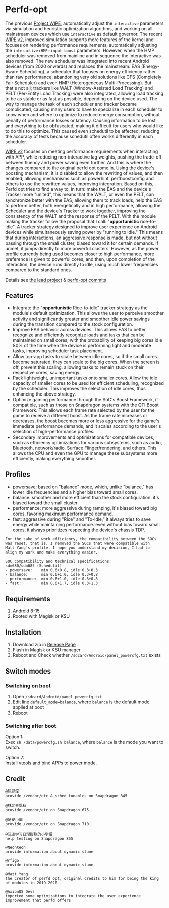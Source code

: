 # Perfd-opt

The previous [Project WIPE](https://github.com/yc9559/cpufreq-interactive-opt), automatically adjust the `interactive` parameters via simulation and heuristic optimization algorithms, and working on all mainstream devices which use `interactive` as default governor. The recent [WIPE v2](https://github.com/yc9559/wipe-v2), improved simulation supports more features of the kernel and focuses on rendering performance requirements, automatically adjusting the `interactive`+`HMP`+`input boost` parameters. However, when the HMP scheduler was removed from mainline and in sequence the interactive was also removed. The new scheduler was integrated into recent Android devices (from 2020 onwards) and replaced the mainstream: EAS (Energy-Aware Scheduling), a scheduler that focuses on energy efficiency rather than raw performance, abandoning very old solutions like CFS (Completely Fair Scheduler) and even HMP (Heterogeneous Multi-Processing). But that's not all; trackers like WALT (Window-Assisted Load Tracking) and PELT (Per-Entity Load Tracking) were also integrated, allowing load tracking to be as stable or as fast as possible, depending on the device used.
The way to manage the task of each scheduler and tracker became complicated, causing many users to have to specialize in each scheduler to know when and where to optimize to reduce energy consumption, without penalty of performance losses or latency. Causing information to be lost and everything to be obfuscated, making it difficult for users who would like to do this to optimize. This caused even schedutil to be affected, reducing the accuracy of tests because schedutil often works differently in each scheduler.

[WIPE v2](https://github.com/yc9559/wipe-v2) focuses on meeting performance requirements when interacting with APP, while reducing non-interactive lag weights, pushing the trade-off between fluency and power saving even further. And this is where the changes compared to the original perfd ​​opt come in. Using the device's boosting mechanism, it is disabled to allow the rewriting of values, and then enabled, allowing mechanisms such as powerhint, perfboostconfig and others to use the rewritten values, improving integration. Based on this, Perfd opt tries to find a way to, in turn: make the EAS and the device's Tracker more "united", this means that the WALT, or even the PELT, can synchronize better with the EAS, allowing them to track loads, help the EAS to perform better, both energetically and in high performance, allowing the Scheduler and the device's Tracker to work together, improving the consistency of the WALT and the response of the PELT. With the module making the tracker follow the proposal that I call: "**opportunistic** rice-to-idle". A tracker strategy designed to improve user experience on Android devices while simultaneously saving power by "running to idle." This means that during interactions, an aggressive response is made, but not without passing through the small cluster, biased toward it for certain demands. If unmet, it jumps directly to more powerful clusters. However, as the power profile currently being used becomes closer to high performance, more preference is given to powerful cores, and then, upon completion of the interaction, the device runs directly to idle, using much lower frequencies compared to the standard ones. 

Details see [the lead project](https://github.com/yc9559/sdm855-tune/commits/master) & [perfd-opt commits](https://github.com/yc9559/perfd-opt/commits/master)    

## Features

- Integrate the "**opportunistic** Rice-to-idle" tracker strategy as the module's default optimization. This allows the user to perceive smoother activity and significantly greater and smoother idle power savings during the transition compared to the stock configuration.
- Improve EAS behavior across devices. This allows EAS to better recognize and efficiently recognize loads and tasks that can be maintained on small cores, with the probability of keeping big cores idle 80% of the time when the device is performing light and moderate tasks, improving scheduler task placement.
- Allow top-app tasks to scale between idle cores, so if the small cores become saturated, they can scale to the big cores. When the screen is off, prevent this scaling, allowing tasks to remain stuck on their respective cores, saving energy. 
- Pack lightweight, unimportant tasks onto smaller cores. Allow the idle capacity of smaller cores to be used for efficient scheduling, recognized by the scheduler. This improves the selection of idle cores, thus enhancing the above strategy.
- Optimize gaming performance through the SoC's Boost Framework, if compatible, such as those on Snapdragon systems with the QTI Boost Framework. This allows each frame rate selected by the user for the game to receive a different boost. As the frame rate increases or decreases, the boost becomes more or less aggressive for the game's immediate performance demands, and it scales according to the user's selection of high-performance profiles.
- Secondary improvements and optimizations for compatible devices, such as efficiency optimizations for various subsystems, such as audio, Bluetooth, network/radio, Surface Flinger/rendering, and others. This allows the CPU and even the GPU to manage these subsystems more efficiently, making everything smoother.

## Profiles

- powersave: based on "balance" mode, which, unlike "balance," has lower idle frequencies and a higher bias toward small cores.
- balance: smoother and more efficient than the stock configuration. it's biased toward the small cluster.
- performance: more aggressive during ramping, it's biased toward big cores, favoring maximum performance demand.
- fast: aggressive during "Rice" and "To-Idle," it always tries to save energy while maintaining performance. even without bias toward small cores, it always prioritizes respecting the device's chassis TDP.

```plain
For the sake of work efficiency, the compatibility between the SOCs 
was reset, that is, I removed the SOCs that were compatible with
Matt Yang's profile. I hope you understand my decision, I had to 
align my work and make everything easier.

SOC compatibility and technical specifications:
sdm680/sdm685 (Schedutil)
- powersave:    min 0.6+0.8, idle 0.3+0.3
- balance:      min 0.6+1.0, idle 0.3+0.8
- performance:  min 0.6+1.0, idle 0.3+0.8
- fast:         min 0.6+1.7, idle 0.3+1.3
```

## Requirements

1. Android 8-15
2. Rooted with Magisk or KSU

## Installation

1. Download zip in [Release Page](https://github.com/yc9559/perfd-opt/releases)
2. Flash in Magisk or KSU manager
3. Reboot and Check whether `/sdcard/Android/panel_powercfg.txt` exists

## Switch modes

### Switching on boot

1. Open `/sdcard/Android/panel_powercfg.txt`
2. Edit line `default_mode=balance`, where `balance` is the default mode applied at boot
3. Reboot

### Switching after boot

Option 1:  
Exec `sh /data/powercfg.sh balance`, where `balance` is the mode you want to switch.  

Option 2:  
Install [vtools](https://www.coolapk.com/apk/com.omarea.vtools) and bind APPs to power mode.  

## Credit

```plain
@屁屁痒
provide /vendor/etc & sched tunables on Snapdragon 845

@林北蓋唱秋
provide /vendor/etc on Snapdragon 675

@酪安小煸
provide /vendor/etc on Snapdragon 710

@沉迷学习日渐膨胀的小学僧
help testing on Snapdragon 855

@NeonXeon
provide information about dynamic stune

@rfigo
provide information about dynamic stune

@Matt Yang
the creator of perfd ​​opt, original credits to him for being the king of modules in 2019-2020

@AxionOS Devs
imported some optimizations to integrate the user experience improvement that perfd ​​offers
```
